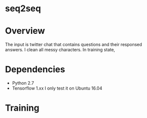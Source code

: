 # seq2seq

# Overview
  The input is twitter chat that contains questions and their responsed answers. I clean all messy characters.
  In training state, 

# Dependencies
  * Python 2.7
  * Tensorflow 1.xx
  I only test it on Ubuntu 16.04

# Training
